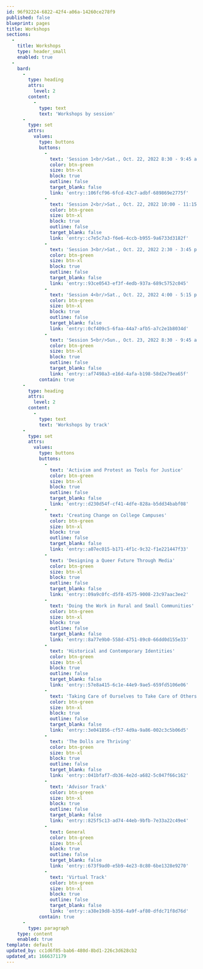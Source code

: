 ```yaml
---
id: 96f92224-6822-42f4-a06a-14260ce278f9
published: false
blueprint: pages
title: Workshops
sections:
  -
    title: Workshops
    type: header_small
    enabled: true
  -
    bard:
      -
        type: heading
        attrs:
          level: 2
        content:
          -
            type: text
            text: 'Workshops by session'
      -
        type: set
        attrs:
          values:
            type: buttons
            buttons:
              -
                text: 'Session 1<br/>Sat., Oct. 22, 2022 8:30 - 9:45 a.m.'
                color: btn-green
                size: btn-xl
                block: true
                outline: false
                target_blank: false
                link: 'entry::106fcf96-6fcd-43c7-adbf-689869e2775f'
              -
                text: 'Session 2<br/>Sat., Oct. 22, 2022 10:00 - 11:15 a.m.'
                color: btn-green
                size: btn-xl
                block: true
                outline: false
                target_blank: false
                link: 'entry::c7e5c7a3-f6e6-4ccb-b955-9a6733d3182f'
              -
                text: 'Session 3<br/>Sat., Oct. 22, 2022 2:30 - 3:45 p.m.'
                color: btn-green
                size: btn-xl
                block: true
                outline: false
                target_blank: false
                link: 'entry::93ce0543-ef3f-4edb-937a-689c5752c045'
              -
                text: 'Session 4<br/>Sat., Oct. 22, 2022 4:00 - 5:15 p.m.'
                color: btn-green
                size: btn-xl
                block: true
                outline: false
                target_blank: false
                link: 'entry::0cf409c5-6faa-44a7-afb5-a7c2e1b8034d'
              -
                text: 'Session 5<br/>Sun., Oct. 23, 2022 8:30 - 9:45 a.m.'
                color: btn-green
                size: btn-xl
                block: true
                outline: false
                target_blank: false
                link: 'entry::af7498a3-e16d-4afa-b198-58d2e79ea65f'
            contain: true
      -
        type: heading
        attrs:
          level: 2
        content:
          -
            type: text
            text: 'Workshops by track'
      -
        type: set
        attrs:
          values:
            type: buttons
            buttons:
              -
                text: 'Activism and Protest as Tools for Justice'
                color: btn-green
                size: btn-xl
                block: true
                outline: false
                target_blank: false
                link: 'entry::d230d54f-cf41-4dfe-828a-b5dd34babf08'
              -
                text: 'Creating Change on College Campuses'
                color: btn-green
                size: btn-xl
                block: true
                outline: false
                target_blank: false
                link: 'entry::a07ec015-b171-4f1c-9c32-f1e221447f33'
              -
                text: 'Designing a Queer Future Through Media'
                color: btn-green
                size: btn-xl
                block: true
                outline: false
                target_blank: false
                link: 'entry::09a9c0fc-d5f8-4575-9008-23c97aac3ee2'
              -
                text: 'Doing the Work in Rural and Small Communities'
                color: btn-green
                size: btn-xl
                block: true
                outline: false
                target_blank: false
                link: 'entry::8a77e9b0-558d-4751-89c0-66dd0d155e33'
              -
                text: 'Historical and Contemporary Identities'
                color: btn-green
                size: btn-xl
                block: true
                outline: false
                target_blank: false
                link: 'entry::57e8a415-6c1e-44e9-9ae5-659fd5106e06'
              -
                text: 'Taking Care of Ourselves to Take Care of Others'
                color: btn-green
                size: btn-xl
                block: true
                outline: false
                target_blank: false
                link: 'entry::3e041856-cf57-4d9a-9a86-002c3c5b06d5'
              -
                text: 'The Dolls are Thriving'
                color: btn-green
                size: btn-xl
                block: true
                outline: false
                target_blank: false
                link: 'entry::041bfaf7-db36-4e2d-a682-5c047f66c162'
              -
                text: 'Advisor Track'
                color: btn-green
                size: btn-xl
                block: true
                outline: false
                target_blank: false
                link: 'entry::825f5c13-ad74-44eb-9bfb-7e33a22c49e4'
              -
                text: General
                color: btn-green
                size: btn-xl
                block: true
                outline: false
                target_blank: false
                link: 'entry::673f9ad0-e5b9-4e23-8c80-6be1328e9270'
              -
                text: 'Virtual Track'
                color: btn-green
                size: btn-xl
                block: true
                outline: false
                target_blank: false
                link: 'entry::a38e19d8-b356-4a9f-af80-dfdc71f8d76d'
            contain: true
      -
        type: paragraph
    type: content
    enabled: true
template: default
updated_by: cc1d6f85-bab6-480d-8bd1-226c3d628cb2
updated_at: 1666371179
---
```

